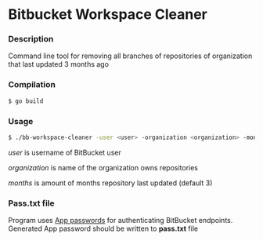 # Bitbucket Workspace Cleaner

### Description
Command line tool for removing all branches of repositories of organization that last updated 3 months ago

### Compilation
```sh
$ go build
```

### Usage
```sh
$ ./bb-workspace-cleaner -user <user> -organization <organization> -months <months>
```
*user* is username of BitBucket user

*organization* is name of the organization owns repositories

*months* is amount of months repository last updated (default 3)

### Pass.txt file
Program uses [App passwords](https://support.atlassian.com/bitbucket-cloud/docs/app-passwords/) for authenticating BitBucket endpoints.
Generated App password should be written to **pass.txt** file
